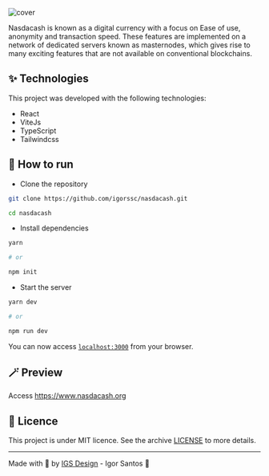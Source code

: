 ![cover](https://user-images.githubusercontent.com/26682297/191411708-d00ee013-9df4-47ef-a8ce-4e60cd086438.gif)

Nasdacash is known as a digital currency with a focus on Ease of use, anonymity and transaction speed. These features are implemented on a network of dedicated servers known as masternodes, which gives rise to many exciting features that are not available on conventional blockchains.

## ✨ Technologies

This project was developed with the following technologies:

- React
- ViteJs
- TypeScript
- Tailwindcss

## 🚀 How to run

- Clone the repository

```bash
git clone https://github.com/igorssc/nasdacash.git

cd nasdacash
```

- Install dependencies

```bash
yarn

# or

npm init
```

- Start the server

```bash
yarn dev

# or

npm run dev
```

You can now access [`localhost:3000`](http://localhost:3000) from your browser.

## 🪄 Preview

Access <https://www.nasdacash.org>

## 📝 Licence

This project is under MIT licence. See the archive [LICENSE](LICENSE.md) to more details.

---

Made with 💜 by [IGS Design](https://igsdesign.com.br) - Igor Santos 👋
